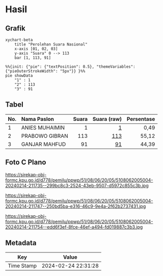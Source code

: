 # Hasil

## Grafik

```mermaid
xychart-beta
    title "Perolehan Suara Nasional"
    x-axis [01, 02, 03]
    y-axis "Suara" 0 --> 113
    bar [1, 113, 91]
```

```mermaid
%%{init: {"pie": {"textPosition": 0.5}, "themeVariables": {"pieOuterStrokeWidth": "5px"}} }%%
pie showData
    "1" : 1
    "2" : 113
    "3" : 91
```

## Tabel

| No. | Nama Paslon    | Suara | Suara (raw) | Persentase |
|:--- |:-------------- | -----:| -----------:| ----------:|
| 1   | ANIES MUHAIMIN | 1     | [1][p-1]    | 0,49       |
| 2   | PRABOWO GIBRAN | 113   | [113][p-2]  | 55,12      |
| 3   | GANJAR MAHFUD  | 91    | [91][p-3]   | 44,39      |


[p-1]: https://github.com/gigit-pemilu/pemilu-2024/blob/main/pilpres/hitung-suara/sub/51-bali/sub/08-buleleng/sub/06-buleleng/sub/2005-baktiseraga/sub/004-tps/sub/paslon-1.txt
[p-2]: https://github.com/gigit-pemilu/pemilu-2024/blob/main/pilpres/hitung-suara/sub/51-bali/sub/08-buleleng/sub/06-buleleng/sub/2005-baktiseraga/sub/004-tps/sub/paslon-2.txt
[p-3]: https://github.com/gigit-pemilu/pemilu-2024/blob/main/pilpres/hitung-suara/sub/51-bali/sub/08-buleleng/sub/06-buleleng/sub/2005-baktiseraga/sub/004-tps/sub/paslon-3.txt

## Foto C Plano

https://sirekap-obj-formc.kpu.go.id/d778/pemilu/ppwp/51/08/06/20/05/5108062005004-20240214-211735--299bc8c3-2524-43eb-9507-d5972c855c3b.jpg

https://sirekap-obj-formc.kpu.go.id/d778/pemilu/ppwp/51/08/06/20/05/5108062005004-20240214-211747--250bd5ba-e316-46c9-9e4a-2f62b2737431.jpg

https://sirekap-obj-formc.kpu.go.id/d778/pemilu/ppwp/51/08/06/20/05/5108062005004-20240214-211754--edd6f3ef-8fce-46ef-a494-fd019887c3b3.jpg


## Metadata

| Key        | Value               |
| ---------- | ------------------- |
| Time Stamp | 2024-02-24 22:31:28 |



